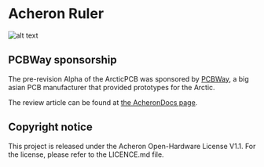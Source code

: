 # Acheron Ruler 

![alt text](https://raw.githubusercontent.com/Gondolindrim/acheronLibrary/master/graphics/acheronReadme.png "Acheron Logo")

## PCBWay sponsorship

The pre-revision Alpha of the ArcticPCB was sponsored by [PCBWay](http://www.pcbway.com), a big asian PCB manufacturer that provided prototypes for the Arctic.

The review article can be found at [the AcheronDocs page](https://gondolindrim.github.io/AcheronDocs/pcbway/sponsorship.html).

## Copyright notice

This project is released under the Acheron Open-Hardware License V1.1. For the license, please refer to the LICENCE.md file.
